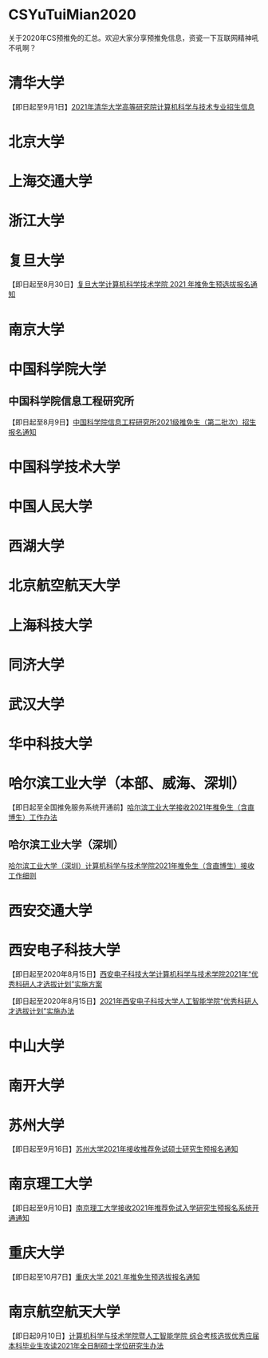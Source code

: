 # CSYuTuiMian2020
关于2020年CS预推免的汇总。欢迎大家分享预推免信息，资瓷一下互联网精神吼不吼啊？

# 清华大学

【即日起至9月1日】[2021年清华大学高等研究院计算机科学与技术专业招生信息](http://www.castu.tsinghua.edu.cn/publish/cas/921/index.html)

# 北京大学

# 上海交通大学

# 浙江大学

# 复旦大学

【即日起至8月30日】[复旦大学计算机科学技术学院 2021 年推免生预选拔报名通知](http://www.cs.fudan.edu.cn/?p=31102)

# 南京大学

# 中国科学院大学

## 中国科学院信息工程研究所
【即日起至8月9日】[中国科学院信息工程研究所2021级推免生（第二批次）招生报名通知](http://www.iie.cas.cn/yjsjy_101173/yjszxtz/202007/t20200731_5648753.html)

# 中国科学技术大学

# 中国人民大学

# 西湖大学

# 北京航空航天大学

# 上海科技大学

# 同济大学

# 武汉大学

# 华中科技大学

# 哈尔滨工业大学（本部、威海、深圳）
【即日起至全国推免服务系统开通前】[哈尔滨工业大学接收2021年推免生（含直博生）工作办法](http://yzb.hit.edu.cn/2020/0713/c8822a243957/pagem.htm)

## 哈尔滨工业大学（深圳）
[哈尔滨工业大学（深圳）计算机科学与技术学院2021年推免生（含直博生）接收工作细则](http://cs.hitsz.edu.cn/info/1029/2472.htm)

# 西安交通大学

# 西安电子科技大学

【即日起至2020年8月15日】[西安电子科技大学计算机科学与技术学院2021年“优秀科研人才选拔计划”实施方案](https://cs.xidian.edu.cn/info/1003/9222.htm)

【即日起至2020年8月15日】[2021年西安电子科技大学人工智能学院“优秀科研人才选拔计划”实施办法](http://sai.xidian.edu.cn/info/1106/5161.htm)

# 中山大学

# 南开大学

# 苏州大学
【即日起至9月16日】[苏州大学2021年接收推荐免试硕士研究生预报名通知](http://oese.suda.edu.cn/cc/70/c9426a380016/page.htm)

# 南京理工大学

【即日起至9月10日】[南京理工大学接收2021年推荐免试入学研究生预报名系统开通通知](http://gs.njust.edu.cn/95/78/c4568a234872/page.htm)


# 重庆大学
【即日起至10月7日】[重庆大学 2021 年推免生预选拔报名通知](http://yz.cqu.edu.cn/news/2020-06/1540.html)

# 南京航空航天大学
【即日起9月10日】[计算机科学与技术学院暨人工智能学院 综合考核选拔优秀应届本科毕业生攻读2021年全日制硕士学位研究生办法](http://cs.nuaa.edu.cn/2020/0630/c10851a206415/page.htm)
